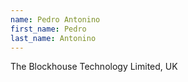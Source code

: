 ```yaml
---
name: Pedro Antonino
first_name: Pedro
last_name: Antonino
---
```


The Blockhouse Technology Limited, UK